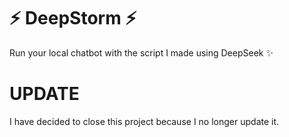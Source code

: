 # ⚡ DeepStorm ⚡
Run your local chatbot with the script I made using DeepSeek ✨


# UPDATE
I have decided to close this project because I no longer update it.
